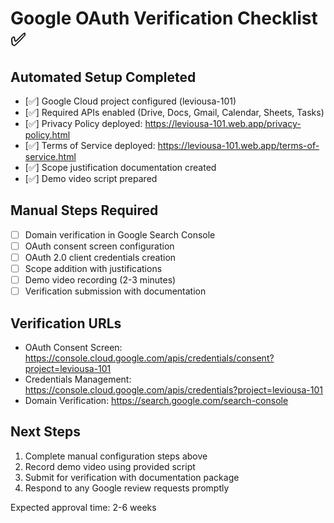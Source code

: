 # Google OAuth Verification Checklist ✅

## Automated Setup Completed
- [✅] Google Cloud project configured (leviousa-101)
- [✅] Required APIs enabled (Drive, Docs, Gmail, Calendar, Sheets, Tasks)
- [✅] Privacy Policy deployed: https://leviousa-101.web.app/privacy-policy.html
- [✅] Terms of Service deployed: https://leviousa-101.web.app/terms-of-service.html
- [✅] Scope justification documentation created
- [✅] Demo video script prepared

## Manual Steps Required
- [ ] Domain verification in Google Search Console
- [ ] OAuth consent screen configuration
- [ ] OAuth 2.0 client credentials creation
- [ ] Scope addition with justifications
- [ ] Demo video recording (2-3 minutes)
- [ ] Verification submission with documentation

## Verification URLs
- OAuth Consent Screen: https://console.cloud.google.com/apis/credentials/consent?project=leviousa-101
- Credentials Management: https://console.cloud.google.com/apis/credentials?project=leviousa-101
- Domain Verification: https://search.google.com/search-console

## Next Steps
1. Complete manual configuration steps above
2. Record demo video using provided script
3. Submit for verification with documentation package
4. Respond to any Google review requests promptly

Expected approval time: 2-6 weeks
